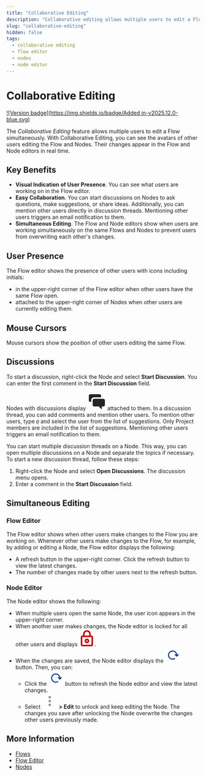 ```yaml
---
title: "Collaborative Editing"
description: "Collaborative editing allows multiple users to edit a Flow simultaneously. With Collaborative Editing, you can see the avatars of other users editing the Flow and Nodes. Their changes appear in the Flow and Node editors in real time."
slug: "collaborative-editing"
hidden: false
tags:
  - collaborative editing
  - flow editor
  - nodes
  - node editor
---
```


# Collaborative Editing

[![Version badge](https://img.shields.io/badge/Added in-v2025.12.0-blue.svg)](../../../release-notes/2025.12.md)

The _Collaborative Editing_ feature allows multiple users to edit a Flow simultaneously. With Collaborative Editing, you can see the avatars of other users editing the Flow and Nodes. Their changes appear in the Flow and Node editors in real time.

## Key Benefits

- **Visual Indication of User Presence**. You can see what users are working on in the Flow editor.
- **Easy Collaboration**. You can start discussions on Nodes to ask questions, make suggestions, or share ideas. Additionally, you can mention other users directly in discussion threads. Mentioning other users triggers an email notification to them.
- **Simultaneous Editing**. The Flow and Node editors show when users are working simultaneously on the same Flows and Nodes to prevent users from overwriting each other's changes.

## User Presence

The Flow editor shows the presence of other users with icons including initials:

- in the upper-right corner of the Flow editor when other users have the same Flow open.
- attached to the upper-right corner of Nodes when other users are currently editing them.

## Mouse Cursors

Mouse cursors show the position of other users editing the same Flow.

## Discussions

To start a discussion, right-click the Node and select **Start Discussion**. You can enter the first comment in the **Start Discussion** field.

Nodes with discussions display ![discussion-icon](../../../_assets/icons/discussion.svg) attached to them. In a discussion thread, you can add comments and mention other users. To mention other users, type `@` and select the user from the list of suggestions. Only Project members are included in the list of suggestions. Mentioning other users triggers an email notification to them.

You can start multiple discussion threads on a Node. This way, you can open multiple discussions on a Node and separate the topics if necessary. To start a new discussion thread, follow these steps:

1. Right-click the Node and select **Open Discussions**. The discussion menu opens.
2. Enter a comment in the **Start Discussion** field.

## Simultaneous Editing

### Flow Editor

The Flow editor shows when other users make changes to the Flow you are working on. Whenever other users make changes to the Flow, for example, by adding or editing a Node, the Flow editor displays the following:

- A refresh button in the upper-right corner. Click the refresh button to view the latest changes.
- The number of changes made by other users next to the refresh button.

### Node Editor

The Node editor shows the following:

- When multiple users open the same Node, the user icon appears in the upper-right corner.
- When another user makes changes, the Node editor is locked for all other users and displays ![lock-icon](../../../_assets/icons/node-lock.svg).
- When the changes are saved, the Node editor displays the ![refresh-icon](../../../_assets/icons/refresh.svg) button. Then, you can:
  - Click the ![refresh-icon](../../../_assets/icons/refresh.svg) button to refresh the Node editor and view the latest changes.
  - Select ![vertical-ellipsis](../../../_assets/icons/vertical-ellipsis.svg) **> Edit** to unlock and keep editing the Node. The changes you save after unlocking the Node overwrite the changes other users previously made.

## More Information

- [Flows](../flows/overview.md)
- [Flow Editor](../flows/flow-editor.md)
- [Nodes](../nodes/overview.md)
